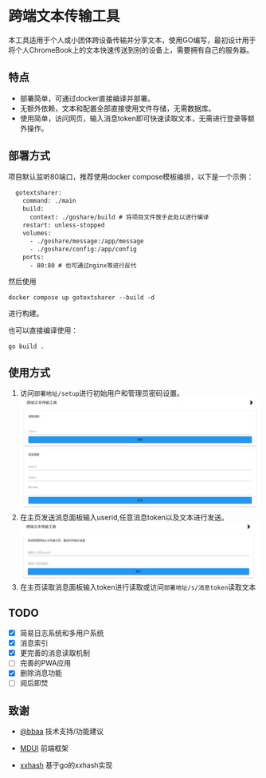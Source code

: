 # 跨端文本传输工具
本工具适用于个人或小团体跨设备传输并分享文本，使用GO编写，最初设计用于将个人ChromeBook上的文本快速传送到别的设备上，需要拥有自己的服务器。
## 特点
* 部署简单，可通过docker直接编译并部署。
* 无额外依赖，文本和配置全部直接使用文件存储，无需数据库。
* 使用简单，访问网页，输入消息token即可快速读取文本，无需进行登录等额外操作。

## 部署方式
项目默认监听80端口，推荐使用docker compose模板编排，以下是一个示例：
```
  gotextsharer:
    command: ./main
    build:
      context: ./goshare/build # 将项目文件放于此处以进行编译
    restart: unless-stopped
    volumes:
      - ./goshare/message:/app/message
      - ./goshare/config:/app/config
    ports:
      - 80:80 # 也可通过nginx等进行反代
```
然后使用
```
docker compose up gotextsharer --build -d
```
进行构建。

也可以直接编译使用：
```
go build .
```
## 使用方式
1. 访问```部署地址/setup```进行初始用户和管理员密码设置。
![安装界面](imgs/install.png)
2. 在主页发送消息面板输入userid,任意消息token以及文本进行发送。
![主界面](imgs/main.png)
3. 在主页读取消息面板输入token进行读取或访问```部署地址/s/消息token```读取文本

## TODO
- [x] 简易日志系统和多用户系统
- [x] 消息索引
- [x] 更完善的消息读取机制
- [ ] 完善的PWA应用
- [x] 删除消息功能
- [ ] 阅后即焚
## 致谢
- [@bbaa](https://github.com/bbaa-bbaa) 技术支持/功能建议

- [MDUI](https://github.com/zdhxiong/mdui) 前端框架
- [xxhash](https://github.com/cespare/xxhash/) 基于go的xxhash实现
